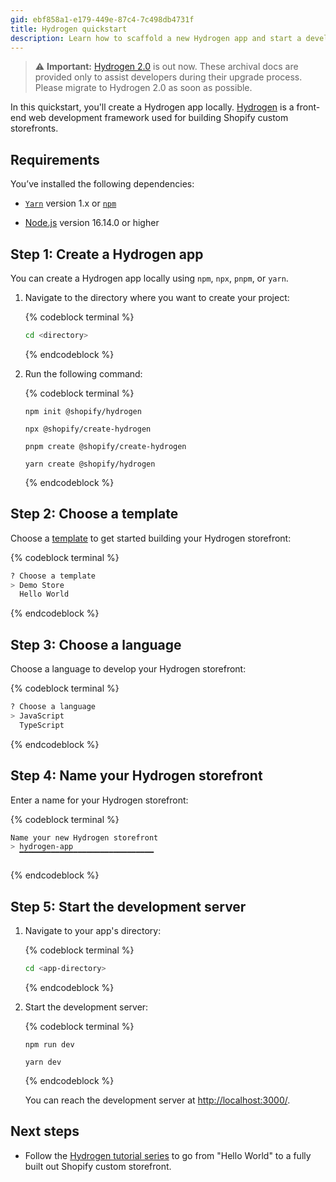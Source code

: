 ```yaml
---
gid: ebf858a1-e179-449e-87c4-7c498db4731f
title: Hydrogen quickstart
description: Learn how to scaffold a new Hydrogen app and start a developer server.
---
```


> ⚠️ **Important:** [Hydrogen 2.0](https://hydrogen.shopify.dev) is out now. These archival docs are provided only to assist developers during their upgrade process. Please migrate to Hydrogen 2.0 as soon as possible.


In this quickstart, you'll create a Hydrogen app locally. [Hydrogen](/custom-storefronts/hydrogen) is a front-end web development framework used for building Shopify custom storefronts.

## Requirements

You’ve installed the following dependencies:

  - [`Yarn`](https://classic.yarnpkg.com/) version 1.x or [`npm`](https://www.npmjs.com/)

  - [Node.js](https://nodejs.org/en/) version 16.14.0 or higher

## Step 1: Create a Hydrogen app

You can create a Hydrogen app locally using `npm`, `npx`, `pnpm`, or `yarn`.

1. Navigate to the directory where you want to create your project:

    {% codeblock terminal %}

    ```bash
    cd <directory>
    ```

    {% endcodeblock %}

1. Run the following command:

    {% codeblock terminal %}

    ```bash?title: 'npm'
    npm init @shopify/hydrogen
    ```

    ```bash?title: 'npx'
    npx @shopify/create-hydrogen
    ```

    ```bash?title: 'pnpm'
    pnpm create @shopify/create-hydrogen
    ```

    ```bash?title: 'Yarn'
    yarn create @shopify/hydrogen
    ```

    {% endcodeblock %}

## Step 2: Choose a template

Choose a [template](/custom-storefronts/hydrogen/getting-started/templates) to get started building your Hydrogen storefront:

{% codeblock terminal %}

```bash
? Choose a template
> Demo Store
  Hello World
```

{% endcodeblock %}

## Step 3: Choose a language

Choose a language to develop your Hydrogen storefront:

{% codeblock terminal %}

```bash
? Choose a language
> JavaScript
  TypeScript
```

{% endcodeblock %}

## Step 4: Name your Hydrogen storefront

Enter a name for your Hydrogen storefront:

{% codeblock terminal %}

```bash
Name your new Hydrogen storefront
> hydrogen-app
  ▔▔▔▔▔▔▔▔▔▔▔▔▔▔▔▔▔▔▔▔▔▔▔▔▔▔▔▔▔▔
```

{% endcodeblock %}

## Step 5: Start the development server

1. Navigate to your app's directory:

    {% codeblock terminal %}

    ```bash
    cd <app-directory>
    ```

    {% endcodeblock %}

1. Start the development server:

    {% codeblock terminal %}

    ```bash?title: 'npm'
    npm run dev
    ```

    ```bash?title: 'Yarn'
    yarn dev
    ```

    {% endcodeblock %}

    You can reach the development server at <http://localhost:3000/>.
## Next steps

- Follow the [Hydrogen tutorial series](/custom-storefronts/hydrogen/getting-started/tutorial/begin) to go from "Hello World" to a fully built out Shopify custom storefront.
